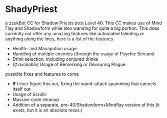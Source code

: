 # ShadyPriest

a zzukBot CC for Shadow Priests post Level 40. This CC makes use of Mind Flay and Shadowform while also wanding for quite a big portion.
This does currently not offer any amazing features like automated talenting or anything along the lines, here is a list of the features.

* Health- and Manapotion usage
* Handling of multiple enemies (through the usage of Psychic Scream)
* Drink selection, including conjured drinks
* *(If available)* Usage of Berserking or Devouring Plague

*possible* fixes and features to come

* **If** I ever figure this out, fixing the wand-attack spamming that cancels itself out
* Usage of Scrolls
* Massive code cleanup
* Addition of a separate, pre-40/Shadowform+Mindflay version of this (it exists, but it is an absolute mess.)
